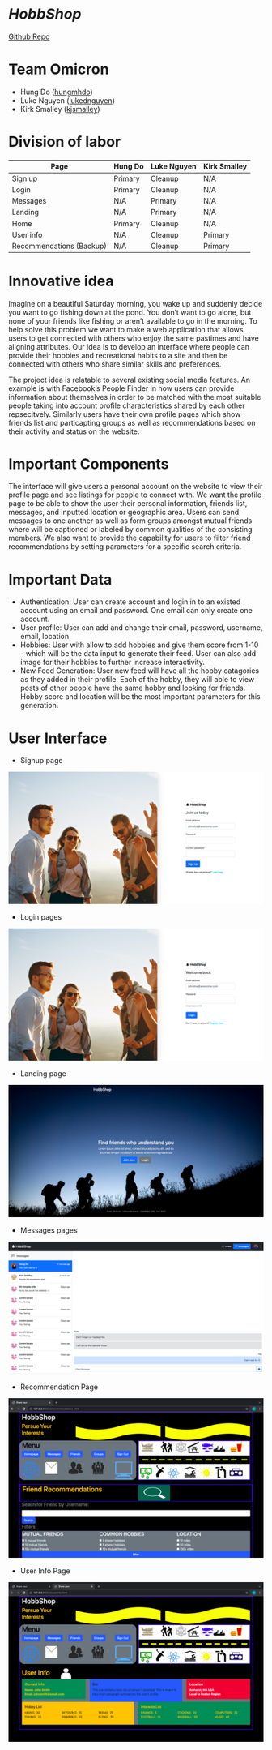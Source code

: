 # _HobbShop_

[Github Repo](https://github.com/cs326-f21-omicron/cs326-final-omicron)

# Team Omicron

-   Hung Do ([hungmhdo](https://github.com/hungmhdo))
-   Luke Nguyen ([lukednguyen](https://github.com/lukednguyen))
-   Kirk Smalley ([kjsmalley](https://github.com/kjsmalley))

# Division of labor

| Page                     | Hung Do | Luke Nguyen | Kirk Smalley |
| ------------------------ | ------- | ----------- | ------------ |
| Sign up                  | Primary | Cleanup     | N/A          |
| Login                    | Primary | Cleanup     | N/A          |
| Messages                 | N/A     | Primary     | N/A          |
| Landing                  | N/A     | Primary     | N/A          |
| Home                     | Primary | Cleanup     | N/A          |
| User info                | N/A     | Cleanup     | Primary      |
| Recommendations (Backup) | N/A     | Cleanup     | Primary      |

# Innovative idea

Imagine on a beautiful Saturday morning, you wake up and suddenly decide you want to go fishing down at the pond. You don’t want to go alone, but none of your friends like fishing or aren’t available to go in the morning. To help solve this problem we want to make a web application that allows users to get connected with others who enjoy the same pastimes and have aligning attributes. Our idea is to develop an interface where people can provide their hobbies and recreational habits to a site and then be connected with others who share similar skills and preferences.

The project idea is relatable to several existing social media features. An example is with Facebook’s People Finder in how users can provide information about themselves in order to be matched with the most suitable people taking into account profile characteristics shared by each other repsecitvely. Similarly users have their own profile pages which show friends list and particapting groups as well as recommendations based on their activity and status on the website.

# Important Components

The interface will give users a personal account on the website to view their profile page and see listings for people to connect with. We want the profile page to be able to show the user their personal information, friends list, messages, and inputted location or geographic area. Users can send messages to one another as well as form groups amongst mutual friends where will be captioned or labeled by common qualities of the consisting members. We also want to provide the capability for users to filter friend recommendations by setting parameters for a specific search criteria.

# Important Data

-   Authentication: User can create account and login in to an existed account using an email and password. One email can only create one account.
-   User profile: User can add and change their email, password, username, email, location
-   Hobbies: User with allow to add hobbies and give them score from 1-10 - which will be the data input to generate their feed. User can also add image for their hobbies to further increase interactivity.
-   New Feed Generation: User new feed will have all the hobby catagories as they added in their profile. Each of the hobby, they will able to view posts of other people have the same hobby and looking for friends. Hobby score and location will be the most important parameters for this generation.

# User Interface

-   Signup page

![Signup page](images/signup.png)

-   Login pages

![Login page](images/login.png)

-   Landing page

![Landing page](images/landing.png)

-   Messages pages

![Messages page](images/messages.png)

-   Recommendation Page

![Rec page](images/reccomendations.png)

-   User Info Page

![Rec page](images/userinfo.png)
